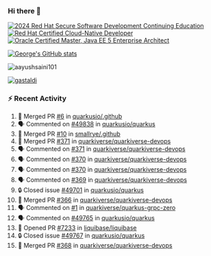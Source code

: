 ### Hi there 👋

<!--START_SECTION:badges-->
[![2024 Red Hat Secure Software Development Continuing Education](https://images.credly.com/size/110x110/images/36a76b78-c5bf-45cf-ac2c-48c3825260c7/blob)](http://www.credly.com/badges/c86e9a17-d2c3-4554-b890-7d0521710eb6 "2024 Red Hat Secure Software Development Continuing Education")
[![Red Hat Certified Cloud-Native Developer](https://images.credly.com/size/110x110/images/12ef4e4e-3d8d-4caf-9ab1-858c5bcb9619/image.png)](http://www.credly.com/badges/b6402e31-0894-48e6-b488-e2e551dcc809 "Red Hat Certified Cloud-Native Developer")
[![Oracle Certified Master, Java EE 5 Enterprise Architect](https://images.credly.com/size/110x110/images/1fa3549c-674c-4779-b3d6-d7d64eac2c23/Oracle-Certification-badge_OC-Master.png)](http://www.credly.com/badges/2565574e-b81d-410e-ab7d-24666ddcbe00 "Oracle Certified Master, Java EE 5 Enterprise Architect")
<!--END_SECTION:badges-->

[![George's GitHub stats](https://github-readme-stats.vercel.app/api?username=gastaldi&show=reviews,prs_merged&hide=contribs,prs&theme=transparent&show_icons=true)](https://github.com/anuraghazra/github-readme-stats)

<p align="left"> <img src="https://komarev.com/ghpvc/?username=gastaldi&label=Profile%20views&color=0e75b6&style=for-the-badge" alt="aayushsaini101" /> </p>

<p align="left"> <a href="https://github.com/ryo-ma/github-profile-trophy"><img src="https://github-profile-trophy.vercel.app/?username=gastaldi" alt="gastaldi" /></a> </p>

### :zap: Recent Activity

<!--START_SECTION:activity-->
1. 🎉 Merged PR [#6](https://github.com/quarkusio/.github/pull/6) in [quarkusio/.github](https://github.com/quarkusio/.github)
2. 🗣 Commented on [#49838](https://github.com/quarkusio/quarkus/issues/49838#issuecomment-3246132686) in [quarkusio/quarkus](https://github.com/quarkusio/quarkus)
3. 🎉 Merged PR [#10](https://github.com/smallrye/.github/pull/10) in [smallrye/.github](https://github.com/smallrye/.github)
4. 🎉 Merged PR [#371](https://github.com/quarkiverse/quarkiverse-devops/pull/371) in [quarkiverse/quarkiverse-devops](https://github.com/quarkiverse/quarkiverse-devops)
5. 🗣 Commented on [#371](https://github.com/quarkiverse/quarkiverse-devops/pull/371#issuecomment-3242756200) in [quarkiverse/quarkiverse-devops](https://github.com/quarkiverse/quarkiverse-devops)
6. 🗣 Commented on [#370](https://github.com/quarkiverse/quarkiverse-devops/issues/370#issuecomment-3242745429) in [quarkiverse/quarkiverse-devops](https://github.com/quarkiverse/quarkiverse-devops)
7. 🗣 Commented on [#370](https://github.com/quarkiverse/quarkiverse-devops/issues/370#issuecomment-3242274751) in [quarkiverse/quarkiverse-devops](https://github.com/quarkiverse/quarkiverse-devops)
8. 🗣 Commented on [#369](https://github.com/quarkiverse/quarkiverse-devops/issues/369#issuecomment-3242204279) in [quarkiverse/quarkiverse-devops](https://github.com/quarkiverse/quarkiverse-devops)
9. 🔒 Closed issue [#49701](https://github.com/quarkusio/quarkus/issues/49701) in [quarkusio/quarkus](https://github.com/quarkusio/quarkus)
10. 🎉 Merged PR [#366](https://github.com/quarkiverse/quarkiverse-devops/pull/366) in [quarkiverse/quarkiverse-devops](https://github.com/quarkiverse/quarkiverse-devops)
11. 🗣 Commented on [#1](https://github.com/quarkiverse/quarkus-grpc-zero/pull/1#issuecomment-3236782091) in [quarkiverse/quarkus-grpc-zero](https://github.com/quarkiverse/quarkus-grpc-zero)
12. 🗣 Commented on [#49765](https://github.com/quarkusio/quarkus/issues/49765#issuecomment-3235286758) in [quarkusio/quarkus](https://github.com/quarkusio/quarkus)
13. 💪 Opened PR [#7233](https://github.com/liquibase/liquibase/pull/7233) in [liquibase/liquibase](https://github.com/liquibase/liquibase)
14. 🔒 Closed issue [#49767](https://github.com/quarkusio/quarkus/issues/49767) in [quarkusio/quarkus](https://github.com/quarkusio/quarkus)
15. 🎉 Merged PR [#368](https://github.com/quarkiverse/quarkiverse-devops/pull/368) in [quarkiverse/quarkiverse-devops](https://github.com/quarkiverse/quarkiverse-devops)
<!--END_SECTION:activity-->
